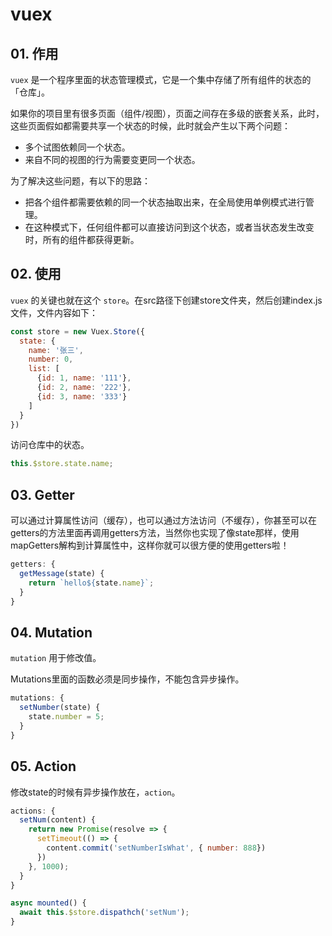 # vuex

## 01. 作用
`vuex` 是一个程序里面的状态管理模式，它是一个集中存储了所有组件的状态的「仓库」。

如果你的项目里有很多页面（组件/视图），页面之间存在多级的嵌套关系，此时，这些页面假如都需要共享一个状态的时候，此时就会产生以下两个问题：

- 多个试图依赖同一个状态。
- 来自不同的视图的行为需要变更同一个状态。

为了解决这些问题，有以下的思路：
- 把各个组件都需要依赖的同一个状态抽取出来，在全局使用单例模式进行管理。
- 在这种模式下，任何组件都可以直接访问到这个状态，或者当状态发生改变时，所有的组件都获得更新。

## 02. 使用
`vuex` 的关键也就在这个 `store`。在src路径下创建store文件夹，然后创建index.js文件，文件内容如下：

```js
const store = new Vuex.Store({
  state: {
    name: '张三',
    number: 0,
    list: [
      {id: 1, name: '111'},
      {id: 2, name: '222'},
      {id: 3, name: '333'}
    ]
  }
})
```

访问仓库中的状态。

```js
this.$store.state.name;
```

## 03. Getter
可以通过计算属性访问（缓存），也可以通过方法访问（不缓存），你甚至可以在getters的方法里面再调用getters方法，当然你也实现了像state那样，使用mapGetters解构到计算属性中，这样你就可以很方便的使用getters啦！

```js
getters: {
  getMessage(state) {
    return `hello${state.name}`;
  }
}
```

## 04. Mutation
`mutation` 用于修改值。

Mutations里面的函数必须是同步操作，不能包含异步操作。

```js
mutations: {
  setNumber(state) {
    state.number = 5;
  }
}
```

## 05. Action
修改state的时候有异步操作放在，`action`。

```js
actions: {
  setNum(content) {
    return new Promise(resolve => {
      setTimeout(() => {
        content.commit('setNumberIsWhat', { number: 888})
      })
    }, 1000); 
  }
}
```

```js
async mounted() {
  await this.$store.dispathch('setNum');
}
```